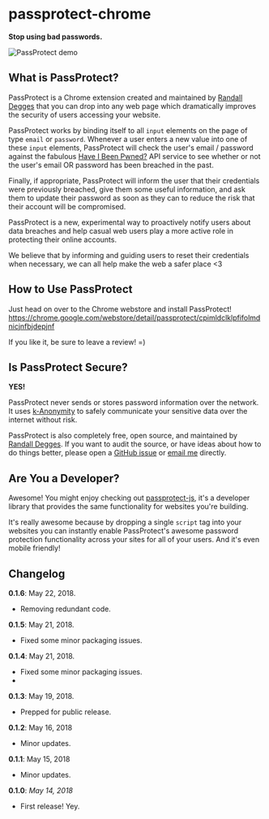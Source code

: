 # passprotect-chrome

**Stop using bad passwords.**

![PassProtect demo](https://github.com/oktasecuritylabs/passprotect-chrome/raw/master/assets/passprotect.gif)


## What is PassProtect?

PassProtect is a Chrome extension created and maintained by [Randall Degges](https://twitter.com/rdegges)
that you can drop into any web page which dramatically improves the security
of users accessing your website.

PassProtect works by binding itself to all `input` elements on the page of type
`email` or `password`. Whenever a user enters a new value into one of these
`input` elements, PassProtect will check the user's email / password against
the fabulous [Have I Been Pwned?](https://haveibeenpwned.com) API service to see whether or not
the user's email OR password has been breached in the past.

Finally, if appropriate, PassProtect will inform the user that their credentials
were previously breached, give them some useful information, and ask them to
update their password as soon as they can to reduce the risk that their account
will be compromised.

PassProtect is a new, experimental way to proactively notify users about data
breaches and help casual web users play a more active role in protecting their
online accounts.

We believe that by informing and guiding users to reset their credentials when
necessary, we can all help make the web a safer place &lt;3


## How to Use PassProtect

Just head on over to the Chrome webstore and install PassProtect! https://chrome.google.com/webstore/detail/passprotect/cpimldclklpfifolmdnicjnfbjdepjnf

If you like it, be sure to leave a review! =)


## Is PassProtect Secure?

**YES!**

PassProtect never sends or stores password information over the network. It uses
[k-Anonymity](https://www.troyhunt.com/ive-just-launched-pwned-passwords-version-2/)
to safely communicate your sensitive data over the internet without risk.

PassProtect is also completely free, open source, and maintained by [Randall
Degges](https://twitter.com/rdegges). If you want to audit the source, or have
ideas about how to do things better, please open a
[GitHub issue](https://github.com/oktasecuritylabs/passprotect-js) or [email me](mailto:randall.degges@okta.com) directly.


## Are You a Developer?

Awesome! You might enjoy checking out [passprotect-js](https://github.com/oktasecuritylabs/passprotect-js), it's a
developer library that provides the same functionality for websites you're
building.

It's really awesome because by dropping a single `script` tag into your
websites you can instantly enable PassProtect's awesome password protection
functionality across your sites for all of your users. And it's even mobile
friendly!


## Changelog

**0.1.6**: May 22, 2018.

- Removing redundant code.

**0.1.5**: May 21, 2018.

- Fixed some minor packaging issues.

**0.1.4**: May 21, 2018.

- Fixed some minor packaging issues.
-
**0.1.3**: May 19, 2018.

- Prepped for public release.

**0.1.2**: May 16, 2018

- Minor updates.

**0.1.1**: May 15, 2018

- Minor updates.

**0.1.0**: *May 14, 2018*

- First release! Yey.
